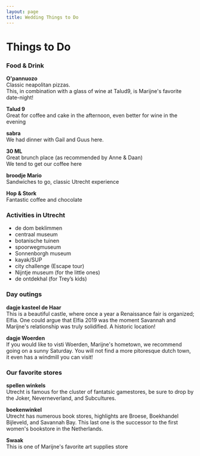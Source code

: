 ```yaml
---
layout: page
title: Wedding Things to Do
---
```


# Things to Do

### Food & Drink  
**O'pannuozo**  
  Classic neapolitan pizzas.  
  This, in combination with a glass of wine at Talud9, is Marijne's favorite date-night!  

**Talud 9**  
  Great for coffee and cake in the afternoon, even better for wine in the evening  

**sabra**  
  We had dinner with Gail and Guus here.  
  
**30 ML**  
  Great brunch place (as recommended by Anne & Daan)  
  We tend to get our coffee here   
  
**broodje Mario**  
  Sandwiches to go, classic Utrecht experience  

**Hop & Stork**  
  Fantastic coffee and chocolate  

### Activities in Utrecht   
- de dom beklimmen  
- centraal museum  
- botanische tuinen  
- spoorwegmuseum  
- Sonnenborgh museum  
- kayak/SUP  
- city challenge (Escape tour)  
- Nijntje museum (for the little ones)  
- de ontdekhal (for Trey’s kids)  
 
### Day outings  
**dagje kasteel de Haar**  
  This is a beautiful castle, where once a year a Renaissance fair is organized; Elfia. One could argue that Elfia 2019 was the moment Savannah and Marijne's relationship was truly solidified. A historic location!  

**dagje Woerden**  
  If you would like to visti Woerden, Marijne's hometown, we recommend going on a sunny Saturday. You will not find a more pitoresque dutch town, it even has a windmill you can visit!  
 
### Our favorite stores  

**spellen winkels**  
  Utrecht is famous for the cluster of fantatsic gamestores, be sure to drop by the Joker, Neverneverland, and Subcultures.  

**boekenwinkel**  
  Utrecht has numerous book stores, highlights are Broese, Boekhandel Bijleveld, and Savannah Bay. This last one is the successor to the first women's bookstore in the Netherlands.   

**Swaak**  
  This is one of Marijne's favorite art supplies store

 


